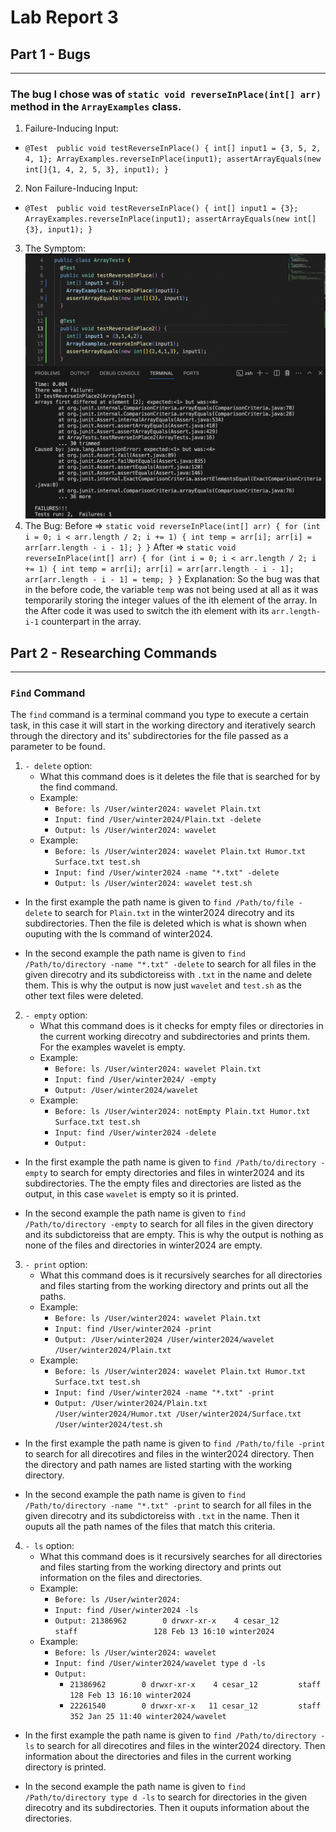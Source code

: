 # Lab Report 3
## Part 1 - Bugs
---
### The bug I chose was of `static void reverseInPlace(int[] arr)` method in the `ArrayExamples` class. 
1. Failure-Inducing Input:
  - `@Test 
	  public void testReverseInPlace() {
      int[] input1 = {3, 5, 2, 4, 1};
      ArrayExamples.reverseInPlace(input1);
      assertArrayEquals(new int[]{1, 4, 2, 5, 3}, input1);
	  }`
2. Non Failure-Inducing Input: 
  - `@Test 
	  public void testReverseInPlace() {
      int[] input1 = {3};
      ArrayExamples.reverseInPlace(input1);
      assertArrayEquals(new int[]{3}, input1);
	  }`
3. The Symptom: 
![Image](Lab3_P1.png)
4. The Bug: 
	Before => `static void reverseInPlace(int[] arr) {
    			for (int i = 0; i < arr.length / 2; i += 1) {
      				int temp = arr[i];
      				arr[i] = arr[arr.length - i - 1];
    			}
  		  }`
	After => `static void reverseInPlace(int[] arr) {
    			for (int i = 0; i < arr.length / 2; i += 1) {
      				int temp = arr[i];
      				arr[i] = arr[arr.length - i - 1];
      				arr[arr.length - i - 1] = temp;
    			}
  		  }`
Explanation: So the bug was that in the before code, the variable `temp` was not being used at all as it was temporarily storing the integer values of the ith element of the array. In the After code it was used to switch the ith element with its `arr.length-i-1` counterpart in the array. 

## Part 2 - Researching Commands
---
### `Find` Command
The `find` command is a terminal command you type to execute a certain task, in this case it will start in the working directory and iteratively search through the directory and its' subdirectories for the file passed as a parameter to be found. 
1. `- delete` option:
   - What this command does is it deletes the file that is searched for by the find command.
   	* Example:
   	  - `Before: ls /User/winter2024: wavelet Plain.txt`
   	  - `Input: find /User/winter2024/Plain.txt -delete`
   	  - `Output: ls /User/winter2024: wavelet`
   	* Example:
   	  - `Before: ls /User/winter2024: wavelet Plain.txt Humor.txt Surface.txt test.sh`
   	  - `Input: find /User/winter2024 -name "*.txt" -delete`
   	  - `Output: ls /User/winter2024: wavelet test.sh`
   	 
- In the first example the path name is given to `find /Path/to/file -delete` to search for `Plain.txt` in the winter2024 direcotry and its subdirectories. Then the file is deleted which is what is shown when ouputing with the ls command of winter2024.
* In the second example the path name is given to `find /Path/to/directory -name "*.txt" -delete` to search for all files in the given direcotry and its subdictoreiss with `.txt` in the name and delete them. This is why the output is now just `wavelet` and `test.sh` as the other text files were deleted.

2. `- empty` option:
   - What this command does is it checks for empty files or directories in the current working direcotry and subdirectories and prints them. For the examples wavelet is empty. 
   	* Example:
   	  - `Before: ls /User/winter2024: wavelet Plain.txt`
   	  - `Input: find /User/winter2024/ -empty`
   	  - `Output: /User/winter2024/wavelet`
   	* Example:
   	  - `Before: ls /User/winter2024: notEmpty Plain.txt Humor.txt Surface.txt test.sh`
   	  - `Input: find /User/winter2024 -delete`
   	  - `Output: `
   	    
- In the first example the path name is given to `find /Path/to/directory -empty` to search for empty directories and files in winter2024 and its subdirectories. The the empty files and directories are listed as the output, in this case `wavelet` is empty so it is printed. 
* In the second example the path name is given to `find /Path/to/directory -empty` to search for all files in the given 		  directory and its subdictoreiss that are empty. This is why the output is nothing as none of the files and directories in 		  winter2024 are empty.

3. `- print` option:
   - What this command does is it recursively searches for all directories and files starting from the working directory and prints out all the paths.
   	* Example:
   	  - `Before: ls /User/winter2024: wavelet Plain.txt`
   	  - `Input: find /User/winter2024 -print`
   	  - `Output: /User/winter2024 /User/winter2024/wavelet /User/winter2024/Plain.txt`
   	* Example:
   	  - `Before: ls /User/winter2024: wavelet Plain.txt Humor.txt Surface.txt test.sh`
   	  - `Input: find /User/winter2024 -name "*.txt" -print`
   	  - `Output: /User/winter2024/Plain.txt /User/winter2024/Humor.txt /User/winter2024/Surface.txt /User/winter2024/test.sh`
   	    
- In the first example the path name is given to `find /Path/to/file -print` to search for all direcotires and files in the 		  winter2024 directory. Then the directory and path names are listed starting with the working directory. 
* In the second example the path name is given to `find /Path/to/directory -name "*.txt" -print` to search for all files in the given direcotry and its subdictoreiss with `.txt` in the name. Then it ouputs all the path names of the files that match this criteria.

4. `- ls` option:
   - What this command does is it recursively searches for all directories and files starting from the working directory and prints 	  out information on the files and directories.
   	* Example:
   	  - `Before: ls /User/winter2024:`
   	  - `Input: find /User/winter2024 -ls`
   	  - `Output: 21386962        0 drwxr-xr-x    4 cesar_12         staff                 128 Feb 13 16:10 winter2024`
   	* Example:
   	  - `Before: ls /User/winter2024: wavelet`
   	  - `Input: find /User/winter2024/wavelet type d -ls`
   	  - `Output:`
   	    * `21386962        0 drwxr-xr-x    4 cesar_12         staff                 128 Feb 13 16:10 winter2024`
   	    * `22261540        0 drwxr-xr-x   11 cesar_12         staff                 352 Jan 25 11:40 winter2024/wavelet`


 - In the first example the path name is given to `find /Path/to/directory -ls` to search for all direcotires and files in the 		  winter2024 directory. Then information about the directories and files in the current working directory is printed.
 * In the second example the path name is given to `find /Path/to/directory type d -ls` to search for directories in the given direcotry and its subdirectories. Then it ouputs information about the directories.
  	

